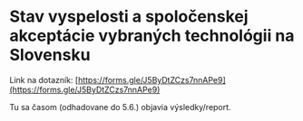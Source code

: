 # Stav vyspelosti a spoločenskej akceptácie vybraných technológii na Slovensku

Link na dotazník: [https://forms.gle/J5ByDtZCzs7nnAPe9](https://forms.gle/J5ByDtZCzs7nnAPe9)

Tu sa časom (odhadovane do 5.6.) objavia výsledky/report.
